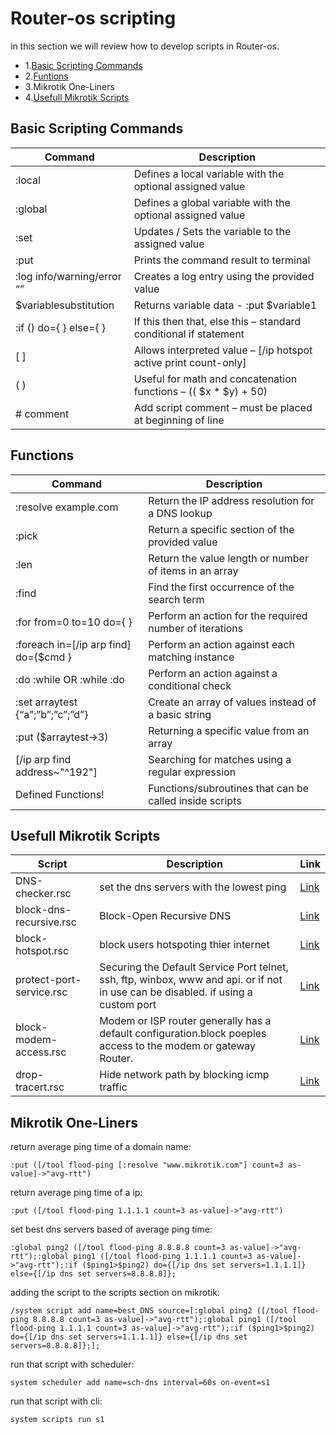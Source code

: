 # Router-os scripting
in this section we will review how to develop scripts in Router-os.
<ul>
<li>1.<a href="#basic-scripting-commands">Basic Scripting Commands</a></li>
<li>2.<a href="#functions">Funtions</a></li>
<li>3.<a href="#mikrotik-one-liners"></a>Mikrotik One-Liners</li>
<li>4.<a href="#usefull-mikrotik-scripts">Usefull Mikrotik Scripts</a></li>
</ul>




## Basic Scripting Commands


|Command|Description|
|---|---|
|:local <variable name> <value>|Defines a local variable with the optional assigned value|
|:global <variable name> <value>|Defines a global variable with the optional assigned value|
|:set <variable name> <value>|Updates / Sets the variable to the assigned value|
|:put <value>|Prints the command result to terminal|
|:log info/warning/error “<value>”|Creates a log entry using the provided value|
|$variablesubstitution|Returns variable data - :put $variable1|
|:if (<condition>) do={ } else={ }|If this then that, else this – standard conditional if statement|
|[ <comand line substitution> ]|Allows interpreted value – [/ip hotspot active print count-only]|
|( <grouping operator> )|Useful for math and concatenation functions – (( $x * $y) + 50)|
| # comment |Add script comment – must be placed at beginning of line|



## Functions

|Command|Description|
|---|---|
|:resolve example.com|Return the IP address resolution for a DNS lookup|
|:pick <str> <start> <end>|Return a specific section of the provided value|
|:len <str>|Return the value length or number of items in an array|
|:find <str> <tofind>|Find the first occurrence of the search term|
|:for <str> from=0 to=10 do={ }|Perform an action for the required number of iterations|
|:foreach <str> in=[/ip arp find] do={$cmd }|Perform an action against each matching instance|
|:do :while OR :while :do|Perform an action against a conditional check|
|:set arraytest {“a”;”b”;”c”;”d”}|Create an array of values instead of a basic string|
|:put ($arraytest->3)|Returning a specific value from an array|
|[/ip arp find address~"^192"]|Searching for matches using a regular expression|
|Defined Functions!|Functions/subroutines that can be called inside scripts|




## Usefull Mikrotik Scripts
|Script|Description|Link|
|---|---|---|
|DNS-checker.rsc|set the dns servers with the lowest ping|<a href="DNS-checker.rsc">Link</a>|
|block-dns-recursive.rsc|Block-Open Recursive DNS|<a href="Block-dns-recursive.rsc">Link</a>|
|block-hotspot.rsc|block users hotspoting thier internet|<a href="block-hotspot.rsc">Link</a>|
|protect-port-service.rsc|Securing the Default Service Port telnet, ssh, ftp, winbox, www and api. or if not in use can be disabled. if using a custom port|<a href="protect-port-service.rsc">Link</a>|
|block-modem-access.rsc|Modem or ISP router generally has a default configuration.block poeples access to the modem or gateway Router.|<a href="block-modem-access.rsc">Link</a>|
|drop-tracert.rsc|Hide network path by blocking icmp traffic|<a href="drop-tracert.rsc">Link</a>|






## Mikrotik One-Liners

return average ping time of a domain name:

    :put ([/tool flood-ping [:resolve "www.mikrotik.com"] count=3 as-value]->"avg-rtt")

return average ping time of a ip:

    :put ([/tool flood-ping 1.1.1.1 count=3 as-value]->"avg-rtt")



set best dns servers based of average ping time:

    :global ping2 ([/tool flood-ping 8.8.8.8 count=3 as-value]->"avg-rtt");:global ping1 ([/tool flood-ping 1.1.1.1 count=3 as-value]->"avg-rtt");:if ($ping1>$ping2) do={[/ip dns set servers=1.1.1.1]} else={[/ip dns set servers=8.8.8.8]};


adding the script to the scripts section on mikrotik:

    /system script add name=best_DNS source=[:global ping2 ([/tool flood-ping 8.8.8.8 count=3 as-value]->"avg-rtt");:global ping1 ([/tool flood-ping 1.1.1.1 count=3 as-value]->"avg-rtt");:if ($ping1>$ping2) do={[/ip dns set servers=1.1.1.1]} else={[/ip dns set servers=8.8.8.8]};];

run that script with scheduler:

    system scheduler add name=sch-dns interval=60s on-event=s1


run that script with cli:

    system scripts run s1
